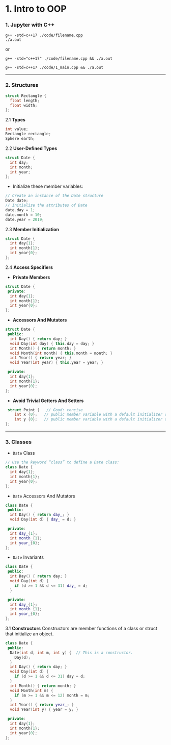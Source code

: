 # 1. Intro to OOP

### **1. Jupyter with C++**

```
g++ -std=c++17 ./code/filename.cpp 
./a.out
```
or 

```
g++ -std="c++17" ./code/filename.cpp && ./a.out

g++ -std=c++17 ./code/1_main.cpp && ./a.out
```
----------------------------------------------------------------------------
### **2. Structures**

```cpp
struct Rectangle {
  float length;
  float width;
};
```

 2.1 **Types**
 ```cpp
int value;
Rectangle rectangle;
Sphere earth;
```

2.2 **User-Defined Types**
```cpp
struct Date {
  int day;
  int month;
  int year;
};
```

* Initialize these member variables:

```cpp
// Create an instance of the Date structure
Date date;
// Initialize the attributes of Date
date.day = 1;
date.month = 10;
date.year = 2019;
```

2.3 **Member Initialization**
```cpp
struct Date {
  int day{1};
  int month{1};
  int year{0};
};
```


2.4 **Access Specifiers**


* **Private Members**

```cpp
struct Date {
 private:
  int day{1};
  int month{1};
  int year{0};
};
```

* **Accessors And Mutators**

```cpp
struct Date {
 public:
  int Day() { return day; }
  void Day(int day) { this.day = day; }
  int Month() { return month; }
  void Month(int month) { this.month = month; }
  int Year() { return year; }
  void Year(int year) { this.year = year; }

 private:
  int day{1};
  int month{1};
  int year{0};
};
```

* **Avoid Trivial Getters And Setters**
```cpp
 struct Point {   // Good: concise
    int x {0};   // public member variable with a default initializer of 0
    int y {0};   // public member variable with a default initializer of 0
};
```

----------------------------------------------------------------------------

### **3. Classes**

* `Date` Class

```cpp
// Use the keyword “class” to define a Date class:
class Date {
  int day{1};
  int month{1};
  int year{0};
};
```

*  `Date` Accessors And Mutators

```cpp
class Date {
 public:
  int Day() { return day_; }
  void Day(int d) { day_ = d; }

 private:
  int day_{1};
  int month_{1};
  int year_{0};
};
```

* `Date` Invariants

```cpp
class Date {
 public:
  int Day() { return day; }
  void Day(int d) {
    if (d >= 1 && d <= 31) day_ = d;
  }

 private:
  int day_{1};
  int month_{1};
  int year_{0};
};
```

3.1 **Constructors**
Constructors are member functions of a class or struct that initialize an object.


```cpp
class Date {
 public:
  Date(int d, int m, int y) {  // This is a constructor.
    Day(d);
  }
  int Day() { return day; }
  void Day(int d) {
    if (d >= 1 && d <= 31) day = d;
  }
  int Month() { return month; }
  void Month(int m) {
    if (m >= 1 && m <= 12) month = m;
  }
  int Year() { return year_; }
  void Year(int y) { year = y; }

 private:
  int day{1};
  int month{1};
  int year{0};
};
```

















